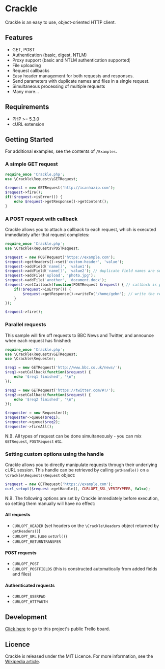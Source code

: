 # Crackle

Crackle is an easy to use, object-oriented HTTP client.

## Features

 - GET, POST
 - Authentication (basic, digest, NTLM)
 - Proxy support (basic and NTLM authentication supported)
 - File uploading
 - Request callbacks
 - Easy header management for both requests and responses.
 - Send parameters with duplicate names and files in a single request.
 - Simultaneous processing of multiple requests
 - Many more...

## Requirements

 - PHP >= 5.3.0
 - cURL extension

## Getting Started

For additional examples, see the contents of `/Examples`.

### A simple GET request

````php
require_once 'Crackle.php';
use \Crackle\Requests\GETRequest;

$request = new GETRequest('http://icanhazip.com');
$request->fire();
if(!$request->isError()) {
	echo $request->getResponse()->getContent();
}
````

### A POST request with callback

Crackle allows you to attach a callback to each request, which is executed immediately after that request completes:

````php
require_once 'Crackle.php';
use \Crackle\Requests\POSTRequest;

$request = new POSTRequest('https://example.com');
$request->getHeaders()->set('custom-header', 'value');
$request->addField('name[]', 'value1');
$request->addField('name[]', 'value2'); // duplicate field names are supported
$request->addFile('upload', 'photo.jpg');
$request->addFile('another', 'document.docx');
$request->setCallback(function(POSTRequest $request) { // callback is passed the original request object
	if(!$request->isError()) {
		$request->getResponse()->writeTo('/home/gebn'); // write the response to a file
	}
});

$request->fire();
````

### Parallel requests

This sample will fire off requests to BBC News and Twitter, and announce when each request has finished:

````php
require_once 'Crackle.php';
use \Crackle\Requests\GETRequest;
use \Crackle\Requester;

$req1 = new GETRequest('http://www.bbc.co.uk/news/');
$req1->setCallback(function($request) {
	echo '$req1 finished', "\n";
});

$req2 = new GETRequest('https://twitter.com/#!/');
$req2->setCallback(function($request) {
	echo '$req2 finished', "\n";
});

$requester = new Requester();
$requester->queue($req1);
$requester->queue($req2);
$requester->fireAll();
````

N.B. All types of request can be done simultaneously - you can mix `GETRequest`, `POSTRequest` etc.
	
### Setting custom options using the handle

Crackle allows you to directly manipulate requests through their underlying cURL session. This handle can be retrieved by calling `getHandle()` on a `\Crackle\Requests\Request` object:

````php
$request = new GETRequest('https://example.com');
curl_setopt($request->getHandle(), CURLOPT_SSL_VERIFYPEER, false);
````

N.B. The following options are set by Crackle immediately before execution, so setting them manually will have no effect:

#### All requests

 - `CURLOPT_HEADER` (set headers on the `\Crackle\Headers` object returned by `getHeaders()`)
 - `CURLOPT_URL` (use `setUrl()`)
 - `CURLOPT_RETURNTRANSFER`

#### POST requests

 - `CURLOPT_POST`
 - `CURLOPT_POSTFIELDS` (this is constructed automatically from added fields and files)

#### Authenticated requests

 - `CURLOPT_USERPWD`
 - `CURLOPT_HTTPAUTH`

## Development

[Click here](https://trello.com/b/91q94waP/crackle) to go to this project's public Trello board.

## Licence

Crackle is released under the MIT Licence. For more information, see the [Wikipedia article](http://en.wikipedia.org/wiki/MIT_License).